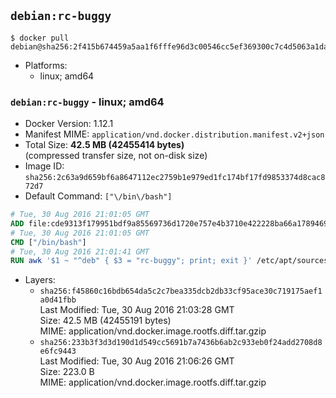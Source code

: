 ## `debian:rc-buggy`

```console
$ docker pull debian@sha256:2f415b674459a5aa1f6fffe96d3c00546cc5ef369300c7c4d5063a1da7b474d7
```

-	Platforms:
	-	linux; amd64

### `debian:rc-buggy` - linux; amd64

-	Docker Version: 1.12.1
-	Manifest MIME: `application/vnd.docker.distribution.manifest.v2+json`
-	Total Size: **42.5 MB (42455414 bytes)**  
	(compressed transfer size, not on-disk size)
-	Image ID: `sha256:2c63a9d659bf6a8647112ec2759b1e979ed1fc174bf17fd9853374d8cac872d7`
-	Default Command: `["\/bin\/bash"]`

```dockerfile
# Tue, 30 Aug 2016 21:01:05 GMT
ADD file:cde9313f179951bdf9a85569736d1720e757e4b3710e422228ba66a1789469a9 in / 
# Tue, 30 Aug 2016 21:01:05 GMT
CMD ["/bin/bash"]
# Tue, 30 Aug 2016 21:01:41 GMT
RUN awk '$1 ~ "^deb" { $3 = "rc-buggy"; print; exit }' /etc/apt/sources.list > /etc/apt/sources.list.d/experimental.list
```

-	Layers:
	-	`sha256:f45860c16bdb654da5c2c7bea335dcb2db33cf95ace30c719175aef1a0d41fbb`  
		Last Modified: Tue, 30 Aug 2016 21:03:28 GMT  
		Size: 42.5 MB (42455191 bytes)  
		MIME: application/vnd.docker.image.rootfs.diff.tar.gzip
	-	`sha256:233b3f3d3d190d1d549cc5691b7a7436b6ab2c933eb0f24add2708d8e6fc9443`  
		Last Modified: Tue, 30 Aug 2016 21:06:26 GMT  
		Size: 223.0 B  
		MIME: application/vnd.docker.image.rootfs.diff.tar.gzip

